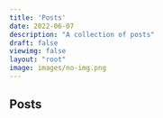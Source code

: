 ```yaml
---
title: 'Posts'
date: 2022-06-07
description: "A collection of posts"
draft: false
viewimg: false
layout: "root"
image: images/no-img.png
---
```

## Posts

